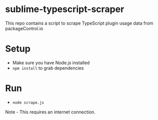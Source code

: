 # sublime-typescript-scraper
This repo contains a script to scrape TypeScript plugin usage data from packageControl.io

# Setup
- Make sure you have Node.js installed
- `npm install` to grab dependencies

# Run
- `node scrape.js`

Note - This requires an internet connection.
